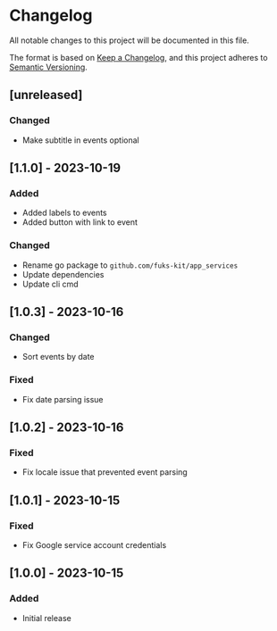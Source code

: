 # Changelog

All notable changes to this project will be documented in this file.

The format is based on [Keep a Changelog](https://keepachangelog.com/en/1.0.0/),
and this project adheres to [Semantic Versioning](https://semver.org/spec/v2.0.0.html).

## [unreleased]

### Changed

- Make subtitle in events optional

## [1.1.0] - 2023-10-19

### Added

- Added labels to events
- Added button with link to event

### Changed

- Rename go package to `github.com/fuks-kit/app_services`
- Update dependencies
- Update cli cmd

## [1.0.3] - 2023-10-16

### Changed

- Sort events by date

### Fixed

- Fix date parsing issue

## [1.0.2] - 2023-10-16

### Fixed

- Fix locale issue that prevented event parsing

## [1.0.1] - 2023-10-15

### Fixed

- Fix Google service account credentials

## [1.0.0] - 2023-10-15

### Added

- Initial release
